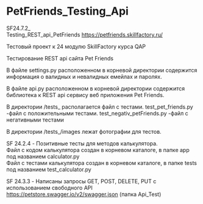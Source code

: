 # PetFriends_Testing_Api
SF24.7.2_                                                                   
Testing_REST_api_PetFriends https://petfriends.skillfactory.ru/

Тестовый проект к 24 модулю SkillFactory курса QAP

Тестирование REST api сайта Pet Friends

В файле settings.py расположенном в корневой директории содержится информация о валидных и невалидных емейлах и паролях.

В файле api.py расположенном в корневой директории содержится библиотека к REST api сервису веб приложения Pet Friends.

В директории /tests_ располагается файл с тестами. test_pet_friends.py -файл с положительными тестами. test_negativ_petFriends.py -файл с негативными тестами

В директории /tests_/images лежат фотографии для тестов.

SF 24.2.4 - Позитивные тесты для  методов калькулятора.                                                                                                           
Файл с кодом калькулятора создан в корневом каталоге, в папке app под названием calculator.py                                                                         
Файл с тестами калькулятора создан в корневом каталоге, в папке tests под названием test_calculator.py                                                           

SF 24.3.3 - Написаны запросы GET, POST, DELETE, PUT c использованием  свободного API https://petstore.swagger.io/v2/swagger.json                              (папка Api_Test)
